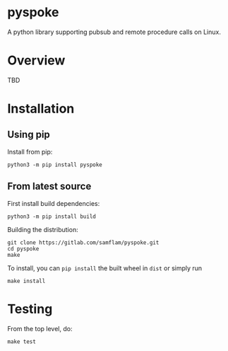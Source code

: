 # pyspoke

A python library supporting pubsub and remote procedure calls on Linux.

# Overview

TBD

# Installation

## Using pip

Install from pip:

```
python3 -m pip install pyspoke
```

## From latest source

First install build dependencies:

```
python3 -m pip install build
```

Building the distribution:

```
git clone https://gitlab.com/samflam/pyspoke.git
cd pyspoke
make
```

To install, you can `pip install` the built wheel in `dist` or simply run

```
make install
```

# Testing

From the top level, do:

```
make test
```
